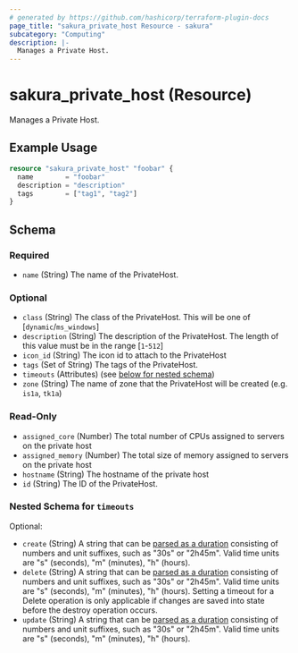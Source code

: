 ```yaml
---
# generated by https://github.com/hashicorp/terraform-plugin-docs
page_title: "sakura_private_host Resource - sakura"
subcategory: "Computing"
description: |-
  Manages a Private Host.
---
```


# sakura_private_host (Resource)

Manages a Private Host.

## Example Usage

```terraform
resource "sakura_private_host" "foobar" {
  name        = "foobar"
  description = "description"
  tags        = ["tag1", "tag2"]
}
```

<!-- schema generated by tfplugindocs -->
## Schema

### Required

- `name` (String) The name of the PrivateHost.

### Optional

- `class` (String) The class of the PrivateHost. This will be one of [`dynamic`/`ms_windows`]
- `description` (String) The description of the PrivateHost. The length of this value must be in the range [`1`-`512`]
- `icon_id` (String) The icon id to attach to the PrivateHost
- `tags` (Set of String) The tags of the PrivateHost.
- `timeouts` (Attributes) (see [below for nested schema](#nestedatt--timeouts))
- `zone` (String) The name of zone that the PrivateHost will be created (e.g. `is1a`, `tk1a`)

### Read-Only

- `assigned_core` (Number) The total number of CPUs assigned to servers on the private host
- `assigned_memory` (Number) The total size of memory assigned to servers on the private host
- `hostname` (String) The hostname of the private host
- `id` (String) The ID of the PrivateHost.

<a id="nestedatt--timeouts"></a>
### Nested Schema for `timeouts`

Optional:

- `create` (String) A string that can be [parsed as a duration](https://pkg.go.dev/time#ParseDuration) consisting of numbers and unit suffixes, such as "30s" or "2h45m". Valid time units are "s" (seconds), "m" (minutes), "h" (hours).
- `delete` (String) A string that can be [parsed as a duration](https://pkg.go.dev/time#ParseDuration) consisting of numbers and unit suffixes, such as "30s" or "2h45m". Valid time units are "s" (seconds), "m" (minutes), "h" (hours). Setting a timeout for a Delete operation is only applicable if changes are saved into state before the destroy operation occurs.
- `update` (String) A string that can be [parsed as a duration](https://pkg.go.dev/time#ParseDuration) consisting of numbers and unit suffixes, such as "30s" or "2h45m". Valid time units are "s" (seconds), "m" (minutes), "h" (hours).
